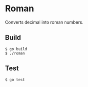 # Roman
Converts decimal into roman numbers.

## Build
```shell
$ go build
$ ./roman
```

## Test
```shell
$ go test
```
